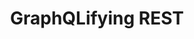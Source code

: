 ---
title: GraphQLifying REST
description: 'Transforming REST APIs to GraphQL with AWS AppSync'
banner: './header.jpg'
authorIds:
  - nader-dabit
href: https://medium.com/open-graphql/graphqlifying-rest-5a95d57a04c2
platforms:
categories:
  - API (GraphQL)
---